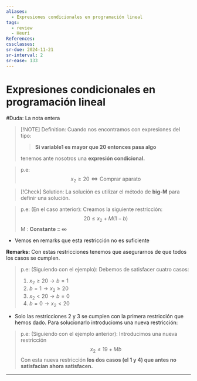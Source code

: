 ```yaml
---
aliases:
  - Expresiones condicionales en programación lineal
tags:
  - review
  - Heuri
References: 
cssclasses:
sr-due: 2024-11-21
sr-interval: 2
sr-ease: 133
---
```

# Expresiones condicionales en programación lineal
#Duda: La nota entera

> [!NOTE] Definition: 
> Cuando nos encontramos con expresiones del tipo: 
> 
> > **Si variable1 es mayor que 20 entonces pasa algo**
>
> tenemos ante nosotros una **expresión condicional.** 

> p.e: $$x_2 \geq 20 \Leftrightarrow \text{Comprar aparato}$$


> [!Check] Solution: 
> La solución es utilizar el método de **big-M** para definir una solución.

> p.e: (En el caso anterior): Creamos la siguiente restricción:
> $$ 20 \leq x_2 + M(1 - b)$$
> M : **Constante = $\infty$**

+ Vemos en remarks que esta restricción no es suficiente

**Remarks:**
Con estas restricciones tenemos que asegurarnos de que todos los casos se cumplen. 
> p.e: (Siguiendo con el ejemplo):
> Debemos de satisfacer cuatro casos: 
> 1. $x_2 \geq 20 \rightarrow b = 1$
> 2. $b = 1 \rightarrow x_2 \geq 20$
> 3. $x_2 < 20 \rightarrow b = 0$
> 4. $b = 0 \rightarrow x_2 < 20$

+ Solo las restricciones 2 y 3 se cumplen con la primera restricción que hemos dado. Para solucionarlo introducioms una nueva restricción: 

> p.e: (Siguiendo con el ejemplo anterior):
> Introducimos una nueva restricción 
> $$x_2 \leq 19 + Mb$$
> Con esta nueva restricción **los dos casos (el 1 y 4) que antes no satisfacían ahora satisfacen.**
> 




***
